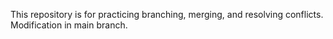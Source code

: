 This repository is for practicing branching, merging, and resolving conflicts.
Modification in main branch.
